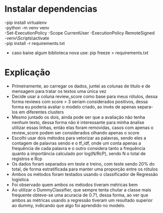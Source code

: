 # Instalar dependencias 
-pip install virtualenv <br>
-python -m venv venv<br>
-Set-ExecutionPolicy -Scope CurrentUser -ExecutionPolicy RemoteSigned<br>
-venv\Scripts\activate<br>
-pip install -r requirements.txt<br>
- caso baixe algum biblioteca nova use: pip freeze > requirements.txt


# Explicação
- Primeiramente, ao carregar os dados, juntei as colunas de titulo e de mensagem para tratar os textos uma única vez
- Decide usar a coluna review_score como base para meus rótulos, dessa forma reviews com score > 3 seriam considerados positivos, dessa forma eu poderia avaliar o modelo criado, ao invés de apenas separa-los em diferentes clusters
- Mesmo juntado os dois, ainda pode ser que a avaliação não tenha nenhum texto, dessa forma não é interessante para minha ánalise utilizar essas linhas, então elas foram removidas, casos com apenas o review_score podem ser considerados olhando apenas o score
- Escolhi usar dois métodos para vetorizar as palavras, sendo eles a contagem de palavras sendo e o tf_idf, onde um conta apenas a frequência de cada palavra e o outro considera tanto a frequência quanto a importância calculado por log(N/RcP), sendo N o total de registros e Rcp 
- Os dados foram separados em teste e treino, com teste sendo 20% do total, de forma estratificada para manter uma proporção entre os rótulos
- Ambos os métodos foram testados usando o classificador de Regressão logistica
- Foi observado quem ambos os métodos tiveram métricas bem 
- Ao utilizar o DummyClassifier, que sempre tenta chutar a classe mais frequente obteve-se uma acuracia de 0.71, dessa forma, ao ver que ambos as métricas usando a regressão tiveram um resultado superior ao dummy, indicando que algo foi aprendido no modelo.


